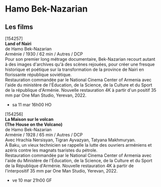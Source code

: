 # Hamo Bek-Nazarian

## Les films

[154257]  
**Land of Nairi**  
de Hamo Bek-Nazarian  
Arménie / 1930 / 62 min / Autres / DCP  
Pour son premier long métrage documentaire, Bek-Nazarian recourt autant à des images d'archives qu'à des scènes rejouées, pour créer une fresque historique et poétique sur la transformation de la province de Nairi en florissante république soviétique.  
Restauration commandée par le National Cinema Center of Armenia avec l'aide du ministère de l'Éducation, de la Science, de la Culture et du Sport de la république d'Arménie. Nouvelle restauration 4K à partir d'un positif 35 mm par One Man Studio, Yerevan, 2022.

- sa 11 mar 16h00 HO

[154256]  
**La Maison sur le volcan**  
**(The House on the Volcano)**  
de Hamo Bek-Nazarian  
Arménie / 1928 / 65 min / Autres / DCP  
Avec Hrachia Nersisyan, Tigran Ayvazyan, Tatyana Makhmuryan.  
À Baku, un vieux technicien se rappelle la lutte des ouvriers arméniens et azéris contre les magnats tsaristes du pétrole.  
Restauration commandée par le National Cinema Center of Armenia avec l'aide du Ministère de l'Éducation, de la Science, de la Culture et du Sport de la République d'Arménie. Nouvelle restauration 4K à partir de l'interpositif 35 mm par One Man Studio, Yerevan, 2022.

- ve 10 mar 21h00 GF

